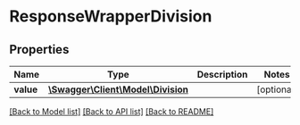 # ResponseWrapperDivision

## Properties
Name | Type | Description | Notes
------------ | ------------- | ------------- | -------------
**value** | [**\Swagger\Client\Model\Division**](Division.md) |  | [optional] 

[[Back to Model list]](../README.md#documentation-for-models) [[Back to API list]](../README.md#documentation-for-api-endpoints) [[Back to README]](../README.md)


